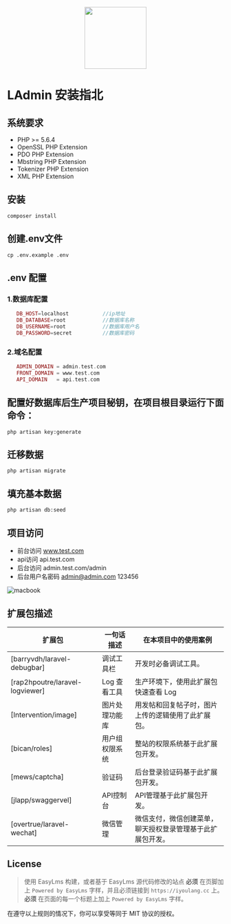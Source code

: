 <p align="center">
    <a href="https://www.iyoulang.cc">
        <img width="144" src="https://www.iyoulang.cc/front/assets/img/logo.png">
    </a>
</p>


# LAdmin 安装指北

## 系统要求
* PHP >= 5.6.4
* OpenSSL PHP Extension
* PDO PHP Extension
* Mbstring PHP Extension
* Tokenizer PHP Extension
* XML PHP Extension

## 安装    
```shell
composer install
```

## 创建.env文件

```shell
cp .env.example .env
```

## .env 配置

### 1.数据库配置

 ```php
 	DB_HOST=localhost			//ip地址
 	DB_DATABASE=root			//数据库名称
 	DB_USERNAME=root			//数据库用户名
 	DB_PASSWORD=secret			//数据库密码
 ```

### 2.域名配置

 ```php
	ADMIN_DOMAIN = admin.test.com
	FRONT_DOMAIN = www.test.com
	API_DOMAIN   = api.test.com
 ```

## 配置好数据库后生产项目秘钥，在项目根目录运行下面命令：

 ```shell
 php artisan key:generate
 ```
## 迁移数据

```shell
php artisan migrate
```

## 填充基本数据

```shell
php artisan db:seed
```
## 项目访问

* 前台访问 www.test.com
* api访问  api.test.com
* 后台访问 admin.test.com/admin
* 后台用户名密码 admin@admin.com 123456

![macbook](http://o6hc01bvr.bkt.clouddn.com/20160921011158.png)

## 扩展包描述

| 扩展包 | 一句话描述 | 在本项目中的使用案例 |  
| --- | --- | --- |   
| [barryvdh/laravel-debugbar] | 调试工具栏 | 开发时必备调试工具。 |
|[rap2hpoutre/laravel-logviewer]| Log 查看工具 | 生产环境下，使用此扩展包快速查看 Log |
| [Intervention/image]| 图片处理功能库 | 用发帖和回复帖子时，图片上传的逻辑使用了此扩展包。 |
| [bican/roles] | 用户组权限系统 | 整站的权限系统基于此扩展包开发。 |
| [mews/captcha] | 验证码 | 后台登录验证码基于此扩展包开发。 |
| [jlapp/swaggervel] | API控制台 | API管理基于此扩展包开发。 |
| [overtrue/laravel-wechat] | 微信管理 | 微信支付，微信创建菜单，聊天授权登录管理基于此扩展包开发。 |


## License

> 使用 EasyLms 构建，或者基于 EasyLms 源代码修改的站点 **必须** 在页脚加上 `Powered by EasyLms` 字样，并且必须链接到 `https://iyoulang.cc` 上。**必须** 在页面的每一个标题上加上 `Powered by EasyLms` 字样。

在遵守以上规则的情况下，你可以享受等同于 MIT 协议的授权。
